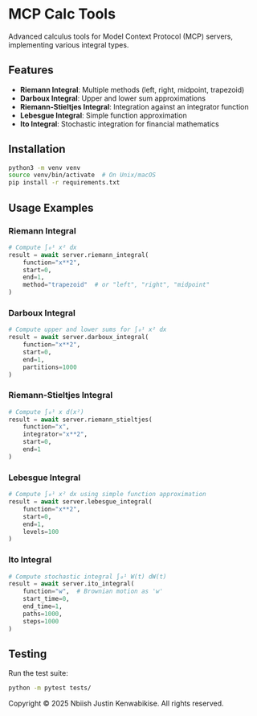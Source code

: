 # MCP Calc Tools

Advanced calculus tools for Model Context Protocol (MCP) servers, implementing various integral types.

## Features

- **Riemann Integral**: Multiple methods (left, right, midpoint, trapezoid)
- **Darboux Integral**: Upper and lower sum approximations
- **Riemann-Stieltjes Integral**: Integration against an integrator function
- **Lebesgue Integral**: Simple function approximation
- **Ito Integral**: Stochastic integration for financial mathematics

## Installation

```bash
python3 -m venv venv
source venv/bin/activate  # On Unix/macOS
pip install -r requirements.txt
```

## Usage Examples

### Riemann Integral
```python
# Compute ∫₀¹ x² dx
result = await server.riemann_integral(
    function="x**2",
    start=0,
    end=1,
    method="trapezoid"  # or "left", "right", "midpoint"
)
```

### Darboux Integral
```python
# Compute upper and lower sums for ∫₀¹ x² dx
result = await server.darboux_integral(
    function="x**2",
    start=0,
    end=1,
    partitions=1000
)
```

### Riemann-Stieltjes Integral
```python
# Compute ∫₀¹ x d(x²)
result = await server.riemann_stieltjes(
    function="x",
    integrator="x**2",
    start=0,
    end=1
)
```

### Lebesgue Integral
```python
# Compute ∫₀¹ x² dx using simple function approximation
result = await server.lebesgue_integral(
    function="x**2",
    start=0,
    end=1,
    levels=100
)
```

### Ito Integral
```python
# Compute stochastic integral ∫₀¹ W(t) dW(t)
result = await server.ito_integral(
    function="w",  # Brownian motion as 'w'
    start_time=0,
    end_time=1,
    paths=1000,
    steps=1000
)
```

## Testing

Run the test suite:

```bash
python -m pytest tests/
```

Copyright © 2025 Nbiish Justin Kenwabikise. All rights reserved.
